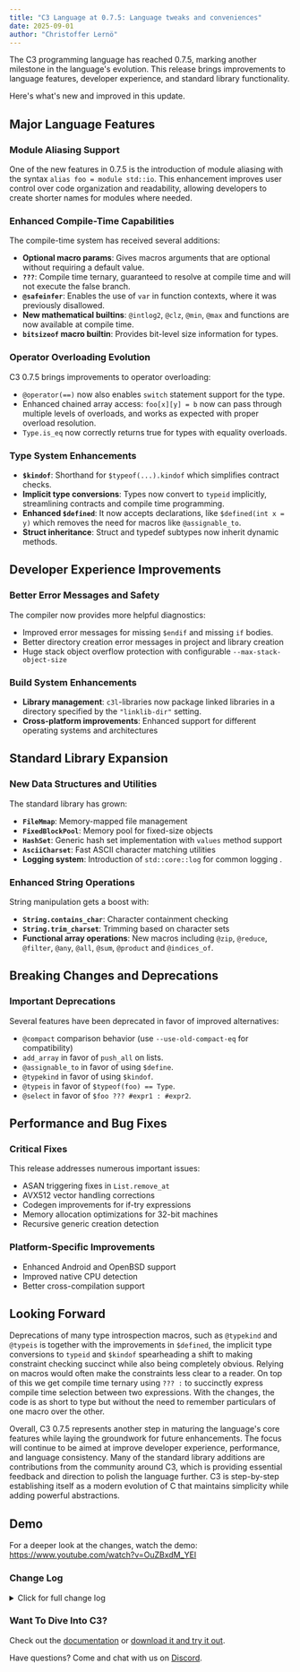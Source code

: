 ```yaml
---
title: "C3 Language at 0.7.5: Language tweaks and conveniences"
date: 2025-09-01
author: "Christoffer Lernö"
---
```


The C3 programming language has reached 0.7.5, marking another milestone in the language's evolution. This release brings improvements to language features, developer experience, and standard library functionality.

Here's what's new and improved in this update.

## Major Language Features

### Module Aliasing Support
One of the new features in 0.7.5 is the introduction of module aliasing with the syntax `alias foo = module std::io`. This enhancement improves user control over code organization and readability, allowing developers to create shorter names for modules where needed.

### Enhanced Compile-Time Capabilities
The compile-time system has received several additions:
- **Optional macro params**: Gives macros arguments that are optional without requiring a default value.
- **`???`**: Compile time ternary, guaranteed to resolve at compile time and will not execute the false branch.
- **`@safeinfer`**: Enables the use of `var` in function contexts, where it was previously disallowed.
- **New mathematical builtins**: `@intlog2`, `@clz`, `@min`, `@max` and functions are now available at compile time.
- **`bitsizeof` macro builtin**: Provides bit-level size information for types.

### Operator Overloading Evolution
C3 0.7.5 brings improvements to operator overloading:
- `@operator(==)` now also enables `switch` statement support for the type.
- Enhanced chained array access: `foo[x][y] = b` now can pass through multiple levels of overloads, and works as expected with proper overload resolution.
- `Type.is_eq` now correctly returns true for types with equality overloads.

### Type System Enhancements
- **`$kindof`**: Shorthand for `$typeof(...).kindof` which simplifies contract checks.
- **Implicit type conversions**: Types now convert to `typeid` implicitly, streamlining contracts and compile time programming.
- **Enhanced `$defined`**: It now accepts declarations, like `$defined(int x = y)` which removes the need for macros like `@assignable_to`.
- **Struct inheritance**: Struct and typedef subtypes now inherit dynamic methods.

## Developer Experience Improvements
### Better Error Messages and Safety
The compiler now provides more helpful diagnostics:
- Improved error messages for missing `$endif` and missing `if` bodies.
- Better directory creation error messages in project and library creation
- Huge stack object overflow protection with configurable `--max-stack-object-size`

### Build System Enhancements
- **Library management**: `c3l`-libraries now package linked libraries in a directory specified by the `"linklib-dir"` setting.
- **Cross-platform improvements**: Enhanced support for different operating systems and architectures

## Standard Library Expansion
### New Data Structures and Utilities
The standard library has grown:
- **`FileMmap`**: Memory-mapped file management
- **`FixedBlockPool`**: Memory pool for fixed-size objects
- **`HashSet`**: Generic hash set implementation with `values` method support
- **`AsciiCharset`**: Fast ASCII character matching utilities
- **Logging system**: Introduction of `std::core::log` for common logging .

### Enhanced String Operations
String manipulation gets a boost with:
- **`String.contains_char`**: Character containment checking
- **`String.trim_charset`**: Trimming based on character sets
- **Functional array operations**: New macros including `@zip`, `@reduce`, `@filter`, `@any`, `@all`, `@sum`, `@product` and `@indices_of`.

## Breaking Changes and Deprecations
### Important Deprecations
Several features have been deprecated in favor of improved alternatives:
- `@compact` comparison behavior (use `--use-old-compact-eq` for compatibility)
- `add_array` in favor of `push_all` on lists.
- `@assignable_to` in favor of using `$define`.
- `@typekind` in favor of using `$kindof`.
- `@typeis` in favor of `$typeof(foo) == Type`.
- `@select` in favor of `$foo ??? #expr1 : #expr2`.

## Performance and Bug Fixes
### Critical Fixes
This release addresses numerous important issues:
- ASAN triggering fixes in `List.remove_at`
- AVX512 vector handling corrections
- Codegen improvements for if-try expressions
- Memory allocation optimizations for 32-bit machines
- Recursive generic creation detection

### Platform-Specific Improvements
- Enhanced Android and OpenBSD support
- Improved native CPU detection
- Better cross-compilation support

## Looking Forward

Deprecations of many type introspection macros, such as `@typekind` and `@typeis` is together with the improvements in `$defined`, the implicit type conversions to `typeid` and `$kindof` spearheading a shift to making constraint checking succinct while also being completely obvious. Relying on macros would often make the constraints less clear to a reader. On top of this we get compile time ternary using `??? :` to succinctly express compile time selection between two expressions. With the changes, the code is as short to type but without the need to remember particulars of one macro over the other.

Overall, C3 0.7.5 represents another step in maturing the language's core features while laying the groundwork for future enhancements. The focus will continue to be aimed at improve developer experience, performance, and language consistency. Many of the standard library additions are contributions from the community around C3, which is providing essential feedback and direction to polish the language further. C3 is step-by-step establishing itself as a modern evolution of C that maintains simplicity while adding powerful abstractions.

## Demo

For a deeper look at the changes, watch the demo: https://www.youtube.com/watch?v=OuZBxdM_YEI

### Change Log
<details>
	<summary class="
		text-black 
		dark:text-white
		font-medium
		text-lg
		"
	>
		Click for full change log
	</summary>

### Changes / improvements
- Support `alias foo = module std::io` module aliasing.
- Add compile-time `@intlog2` macro to math.
- Add compile-time `@clz` builtin. #2367
- Add `bitsizeof` macro builtins. #2376
- Add compile-time `@min` and `@max` builtins. #2378
- Deprecate `@compact` use for comparison. Old behaviour is enabled using `--use-old-compact-eq`.
- Switch available for types implementing `@operator(==)`.
- `Type.is_eq` is now true for types with `==` overload.
- Methods ignore visibility settings.
- Allow inout etc on untyped macro parameters even if they are not pointers.
- Deprecate `add_array` in favour of `push_all` on lists.
- Fix max module name to 31 chars and the entire module path to 63 characters.
- Improve error message for missing `$endif`.
- `foo[x][y] = b` now interpreted as `(*&foo[x])[y] = b` which allows overloads to do chained [] accesses.
- Error if a stack allocated variable is too big (configurable with `--max-stack-object-size`).
- Add `@safeinfer` to allow `var` to be used locally.
- Types converts to typeid implicitly.
- Allow `$defined` take declarations: `$defined(int x = y)`
- Struct and typedef subtypes inherit dynamic functions.
- Improved directory creation error messages in project and library creation commands.
- `@assignable_to` is deprecated in favour of `$define`
- Add `linklib-dir` to c3l-libraries to place their linked libraries in. Defaults to `linked-libs`
- If the `os-arch` linked library doesn't exist, try with `os` for c3l libs.
- A file with an inferred module may not contain additional other modules.
- Update error message for missing body after if/for/etc #2289.
- `@is_const` is deprecated in favour of directly using `$defined`.
- `@is_lvalue(#value)` is deprecated in favour of directly using `$defined`.
- Added `$kindof` compile time function.
- Deprecated `@typekind` macro in favour of `$kindof`.
- Deprecated `@typeis` macro in favour of `$typeof(#foo) == int`.
- `$defined(#hash)` will not check the internal expression, just that `#hash` exists. Use `$defined((void)#hash)` for the old behaviour.
- Added optional macro arguments using `macro foo(int x = ...)` which can be checked using `$defined(x)`.
- Add compile time ternary `$val ??? <expr> : <expr>`.

### Fixes
- List.remove_at would incorrectly trigger ASAN.
- With avx512, passing a 512 bit vector in a union would be lowered incorrectly, causing an assert. #2362
- Codegen error in `if (try x = (true ? io::EOF? : 1))`, i.e. using if-try with a known Empty.
- Codegen error in `if (try x = (false ? io::EOF? : 1))`, i.e. using if-try with a CT known value.
- Reduce allocated Vmem for the compiler on 32 bit machines.
- Bug causing a compiler error when parsing a broken lambda inside of an expression.
- Fixed: regression in comments for `@deprecated` and `@pure`.
- Detect recursive creation of generics #2366.
- Compiler assertion when defining a function with return type untyped_list #2368.
- Compiler assert when using generic parameters list without any parameters. #2369
- Parsing difference between "0x00." and "0X00." literals #2371
- Fixed bug generating `$c += 1` when `$c` was derived from a pointer but behind a cast.
- Compiler segfault when using bitwise not on number literal cast to bitstruct #2373.
- Formatter did not properly handle "null" for any, and null for empty faults. #2375
- Bitstructs no longer overloadable with bitops. #2374
- types::has_equals fails with assert for bitstructs #2377
- Fix `native_cpus` functionality for OpenBSD systems. #2387
- Assert triggered when trying to slice a struct.
- Improve codegen for stack allocated large non-zero arrays.
- Implement `a5hash` in the compiler for compile-time `$$str_hash` to match `String.hash()`.
- Functions being tested for overload are now always checked before test.
- Compile time indexing at compile time in a $typeof was no considered compile time.
- Slicing a constant array with designated initialization would not update the indexes.
- Fix for bug when `@format` encountered `*` in some cases.
- Compiler segfault on global slice initialization with null[:0] #2404.
- Use correct allocator in `replace`.
- Regression: 1 character module names would create an error.
- Compiler segfault with struct containing list of structs with an inline member #2416
- Occasionally when using macro method extensions on built-in types, the liveness checker would try to process them. #2398
- Miscompilation of do-while when the while starts with a branch #2394.
- Compiler assert when calling unassigned CT functions #2418.
- Fixed crash in header generation when exporting functions with const enums (#2384).
- Fix incorrect panic message when slicing with negative size.
- Incorrect type checking when &[] and [] return optional values.
- Failed to find subscript overloading on optional values.
- `Socket.get_option` didn't properly call `getsockopt`, and `getsockopt` had an invalid signature.
- Taking the address of a label would cause a crash. #2430
- `@tag` was not allowed to repeat.
- Lambdas on the top level were not exported by default. #2428
- `has_tagof` on tagged lambdas returns false #2432
- Properly add "inlined at" for generic instantiation errors #2382.
- Inlining a const as an lvalue would take the wrong path and corrupt the expression node.
- Grabbing (missing) methods on function pointers would cause crash #2434.
- Fix alignment on jump table.
- Fix correct `?` after optional function name when reporting type errors.
- Make `log` and `exp` no-strip.
- `@test`/`@benchmark` on module would attach to interface and regular methods.
- Deprecated `@select` in favor of `???`.
- Enum inference, like `Foo x = $eval("A")`, now works correctly for `$eval`.
- Fix regression where files were added more than once. #2442
- Disambiguate types when they have the same name and need cast between each other.
- Compiler module-scope pointer to slice with offset, causes assert. #2446
- Compiler hangs on == overload if other is generic #2443
- Fix missing end of line when encountering errors in project creation.
- Const enum methods are not being recognized. #2445
- $defined returns an error when assigning a struct initializer with an incorrect type #2449

### Stdlib changes
- Add `==` to `Pair`, `Triple` and TzDateTime. Add print to `Pair` and `Triple`.
- Add OpenBSD to `env::INET_DEVICES` and add required socket constants.
- Added `FileMmap` to manage memory mapped files.
- Add `vm::mmap_file` to memory map a file.
- Updated hash functions in default hash methods.
- Added `FixedBlockPool` which is a memory pool for fixed size blocks.
- Added the experimental `std::core::log` for logging.
- Added array `@zip` and `@zip_into` macros. #2370
- Updated termios bindings to use bitstructs and fixed some constants with incorrect values #2372
- Add Freestanding OS types to runtime `env::` booleans.
- Added libloaderapi to `std::os::win32`.
- Added `HashSet.values` and `String.contains_char` #2386
- Added `&[]` overload to HashMap.
- Deprecated `PollSubscribes` and `PollEvents` in favour of `PollSubscribe` and `PollEvent` and made them const enums.
- Added `AsciiCharset` for matching ascii characters quickly.
- Added `String.trim_charset`.
- Added array `@reduce`, `@filter`, `@any`, `@all`, `@sum`, `@product`, and `@indices_of` macros.
- `String.bformat` has reduced overhead.
- Supplemental `roundeven` has a normal implementation.

</details>

### Want To Dive Into C3?
Check out the [documentation](/getting-started) or [download it and try it out](/getting-started/prebuilt-binaries).

Have questions? Come and chat with us on [Discord](https://discord.gg/qN76R87).
